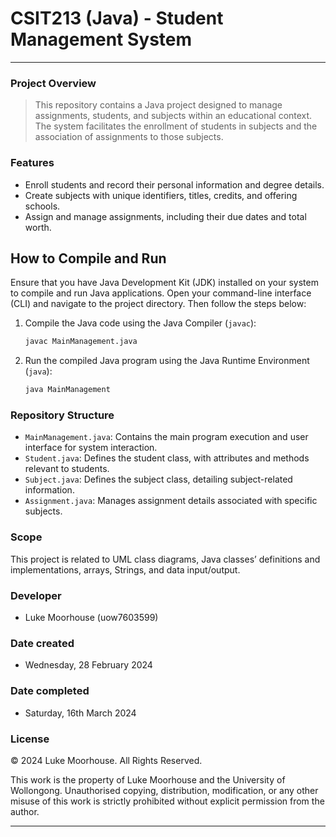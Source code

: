# CSIT213 (Java) - Student Management System

---

### Project Overview
  >This repository contains a Java project designed to manage assignments, students, and subjects within an educational context. The system facilitates the enrollment of students in subjects and the association of assignments to those subjects.

### Features
- Enroll students and record their personal information and degree details.
- Create subjects with unique identifiers, titles, credits, and offering schools.
- Assign and manage assignments, including their due dates and total worth.

## How to Compile and Run
Ensure that you have Java Development Kit (JDK) installed on your system to compile and run Java applications. Open your command-line interface (CLI) and navigate to the project directory. Then follow the steps below:

1. Compile the Java code using the Java Compiler (`javac`):
   ```sh
   javac MainManagement.java
   ```
2. Run the compiled Java program using the Java Runtime Environment (`java`):
   ```sh
   java MainManagement
   ```

### Repository Structure
- `MainManagement.java`: Contains the main program execution and user interface for system interaction.
- `Student.java`: Defines the student class, with attributes and methods relevant to students.
- `Subject.java`: Defines the subject class, detailing subject-related information.
- `Assignment.java`: Manages assignment details associated with specific subjects.

### Scope
This project is related to UML class diagrams, Java classes’ definitions and implementations, arrays, Strings, and data input/output.

### Developer
- Luke Moorhouse (uow7603599)

### Date created
- Wednesday, 28 February 2024

### Date completed
- Saturday, 16th March 2024

### License

© 2024 Luke Moorhouse. All Rights Reserved.

This work is the property of Luke Moorhouse and the University of Wollongong. Unauthorised copying, distribution, modification, or any other misuse of this work is strictly prohibited without explicit permission from the author.

---

